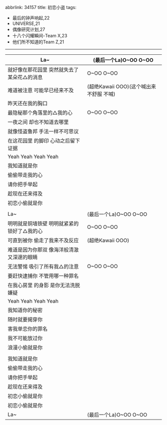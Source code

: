 abbrlink: 34157
title: 初恋小盗
tags:
  - 最后的钟声响起,22
  - UNIVERSE,21
  - 偶像研究计划,27
  - 十八个闪耀瞬间-Team X,23
  - 他们所不知道的Team Z,21
---
|La~|(最后一个La)O~OO O~OO|
|--|--|
|就好像在那花园里 突然就失去了某朵花△的消息|O~OO O~OO|
|难道被注意 可能早已经来不及|(超绝Kawaii OOO)(这个喊出来不舒服 不喊)|
|昨天还在我的胸口|      |
|最隐秘那个角落里的△我的心|O~OO O~OO|
|一夜之间 却也不知道去哪里|      |
|就像怪盗鲁邦 手法一样不可思议|      |
|在这花园里 的脚印 心动之后留下证据|      |
|Yeah Yeah Yeah Yeah|      |
|我知道就是你|      |
|偷偷带走我的心|      |
|请你把手举起|      |
|趁现在还来得及|      |
|初恋小偷就是你|      |
|      |      |
|La~|(最后一个La)O~OO O~OO|
|明明就是铜墙铁壁 明明就紧紧的锁好了△我的心|O~OO O~OO|
|可直到被你 偷走了我来不及反应|(超绝Kawaii OOO)|
|难道是因为你那双 像海洋般清澈又深邃的眼睛|      |
|无法警惕 吸引了所有我△的注意|O~OO O~OO|
|要赶快逮捕你 不管用哪一种罪名|      |
|在我心房里 的身影 是你无法洗脱嫌疑|      |
|Yeah Yeah Yeah Yeah|      |
|我知道你的秘密|      |
|随时就要揭穿你|      |
|害我单恋你的罪名|      |
|我不可能放过你|      |
|浪漫小偷就是你|      |
|      |      |
|我知道就是你|      |
|偷偷带走我的心|      |
|请你把手举起|      |
|趁现在还来得及|      |
|初恋小偷就是你|      |
|初恋小偷就是你|      |
|La~|(最后一个La)O~OO O~OO|